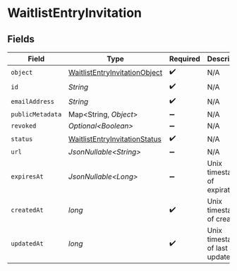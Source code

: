 # WaitlistEntryInvitation


## Fields

| Field                                                                                     | Type                                                                                      | Required                                                                                  | Description                                                                               | Example                                                                                   |
| ----------------------------------------------------------------------------------------- | ----------------------------------------------------------------------------------------- | ----------------------------------------------------------------------------------------- | ----------------------------------------------------------------------------------------- | ----------------------------------------------------------------------------------------- |
| `object`                                                                                  | [WaitlistEntryInvitationObject](../../models/components/WaitlistEntryInvitationObject.md) | :heavy_check_mark:                                                                        | N/A                                                                                       |                                                                                           |
| `id`                                                                                      | *String*                                                                                  | :heavy_check_mark:                                                                        | N/A                                                                                       |                                                                                           |
| `emailAddress`                                                                            | *String*                                                                                  | :heavy_check_mark:                                                                        | N/A                                                                                       |                                                                                           |
| `publicMetadata`                                                                          | Map\<String, *Object*>                                                                    | :heavy_minus_sign:                                                                        | N/A                                                                                       |                                                                                           |
| `revoked`                                                                                 | *Optional\<Boolean>*                                                                      | :heavy_minus_sign:                                                                        | N/A                                                                                       | false                                                                                     |
| `status`                                                                                  | [WaitlistEntryInvitationStatus](../../models/components/WaitlistEntryInvitationStatus.md) | :heavy_check_mark:                                                                        | N/A                                                                                       | pending                                                                                   |
| `url`                                                                                     | *JsonNullable\<String>*                                                                   | :heavy_minus_sign:                                                                        | N/A                                                                                       |                                                                                           |
| `expiresAt`                                                                               | *JsonNullable\<Long>*                                                                     | :heavy_minus_sign:                                                                        | Unix timestamp of expiration.<br/>                                                        |                                                                                           |
| `createdAt`                                                                               | *long*                                                                                    | :heavy_check_mark:                                                                        | Unix timestamp of creation.<br/>                                                          |                                                                                           |
| `updatedAt`                                                                               | *long*                                                                                    | :heavy_check_mark:                                                                        | Unix timestamp of last update.<br/>                                                       |                                                                                           |